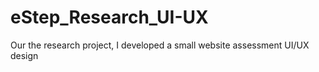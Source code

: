 # eStep_Research_UI-UX

Our  the research project, I developed a small website assessment UI/UX design
